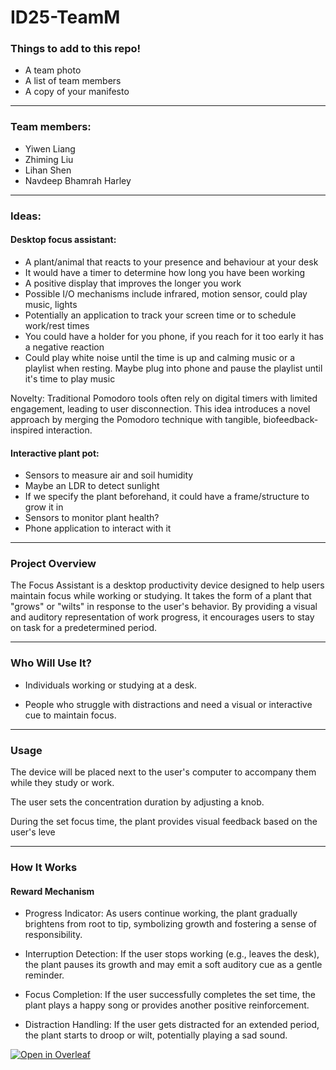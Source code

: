 # ID25-TeamM

### Things to add to this repo!
- A team photo
- A list of team members
- A copy of your manifesto
----

### Team members:
- Yiwen Liang
- Zhiming Liu
- Lihan Shen
- Navdeep Bhamrah Harley

----

### Ideas:

#### Desktop focus assistant:
- A plant/animal that reacts to your presence and behaviour at your desk
- It would have a timer to determine how long you have been working
- A positive display that improves the longer you work
- Possible I/O mechanisms include infrared, motion sensor, could play music, lights
- Potentially an application to track your screen time or to schedule work/rest times
- You could have a holder for you phone, if you reach for it too early it has a negative reaction
- Could play white noise until the time is up and calming music or a playlist when resting. Maybe plug into phone and pause the playlist until it's time to play music

Novelty: Traditional Pomodoro tools often rely on digital timers with limited engagement, leading to user disconnection. 
This idea introduces a novel approach by merging the Pomodoro technique with tangible, biofeedback-inspired interaction.

#### Interactive plant pot:
- Sensors to measure air and soil humidity
- Maybe an LDR to detect sunlight
- If we specify the plant beforehand, it could have a frame/structure to grow it in
- Sensors to monitor plant health?
- Phone application to interact with it
----
### Project Overview

The Focus Assistant is a desktop productivity device designed to help users maintain focus while working or studying. It takes the form of a plant that "grows" or "wilts" in response to the user's behavior. By providing a visual and auditory representation of work progress, it encourages users to stay on task for a predetermined period.

----
### Who Will Use It?

- Individuals working or studying at a desk.

- People who struggle with distractions and need a visual or interactive cue to maintain focus.

----
### Usage

The device will be placed next to the user's computer to accompany them while they study or work.

The user sets the concentration duration by adjusting a knob.

During the set focus time, the plant provides visual feedback based on the user's leve

----
### How It Works

#### Reward Mechanism

- Progress Indicator: As users continue working, the plant gradually brightens from root to tip, symbolizing growth and fostering a sense of responsibility.

- Interruption Detection: If the user stops working (e.g., leaves the desk), the plant pauses its growth and may emit a soft auditory cue as a gentle reminder.

- Focus Completion: If the user successfully completes the set time, the plant plays a happy song or provides another positive reinforcement.

- Distraction Handling: If the user gets distracted for an extended period, the plant starts to droop or wilt, potentially playing a sad sound.

[![Open in Overleaf](https://img.shields.io/badge/Open%20in-Overleaf-brightgreen)](https://www.overleaf.com/project/679ca6cbb84d88e2628a302c)



